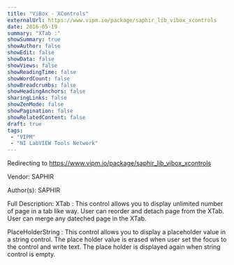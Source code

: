 ```yaml
---
title: "ViBox - XControls"
externalUrl: https://www.vipm.io/package/saphir_lib_vibox_xcontrols
date: 2016-05-19
summary: "XTab :"
showSummary: true
showAuthor: false
showEdit: false
showData: false
showViews: false
showReadingTime: false
showWordCount: false
showBreadcrumbs: false
showHeadingAnchors: false
sharingLinks: false
showZenMode: false
showPagination: false
showRelatedContent: false
draft: true
tags:
 - "VIPM"
 - "NI LabVIEW Tools Network"
---
```


Redirecting to https://www.vipm.io/package/saphir_lib_vibox_xcontrols

Vendor: SAPHIR

Author(s): SAPHIR
 
Full Description:
XTab :
This control allows you to display unlimited number of page in a tab like way.
User can reorder and detach page from the XTab.
User can merge any dateched page in the XTab.

PlaceHolderString :
This control allows you to display a placeholder value in a string control.
The place holder value is erased when user set the focus to the control and write text.
The place holder is displayed again when string control is empty.